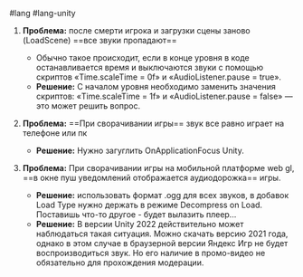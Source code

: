 #lang #lang-unity 

1. **Проблема:** после смерти игрока и загрузки сцены заново (LoadScene) ==все звуки пропадают==
	- Обычно такое происходит, если в конце уровня в коде останавливается время и выключаются звуки с помощью скриптов «Time.scaleTime = 0f» и «AudioListener.pause = true». 
	- **Решение:** С началом уровня необходимо заменить значения скриптов: «Time.scaleTime = 1f» и «AudioListener.pause = false» — это может решить вопрос.

2.  **Проблема:** ==При сворачивании игры== звук все равно играет на телефоне или пк
	- **Решение:** Нужно загуглить OnApplicationFocus Unity.

3. **Проблема:** При сворачивании игры на мобильной платформе web gl, ==в окне пуш уведомлений отображается аудиодорожка== игры.
	- **Решение:** использовать формат .ogg для всех звуков, в добавок Load Type нужно держать в режиме Decompress on Load. Поставишь что-то другое - будет вылазить плеер...
	- **Решение:** В версии Unity 2022 действительно может наблюдаться такая ситуация. Можно скачать версию 2021 года, однако в этом случае в браузерной версии Яндекс Игр не будет воспроизводиться звук. Но его наличие в промо-видео не обязательно для прохождения модерации.